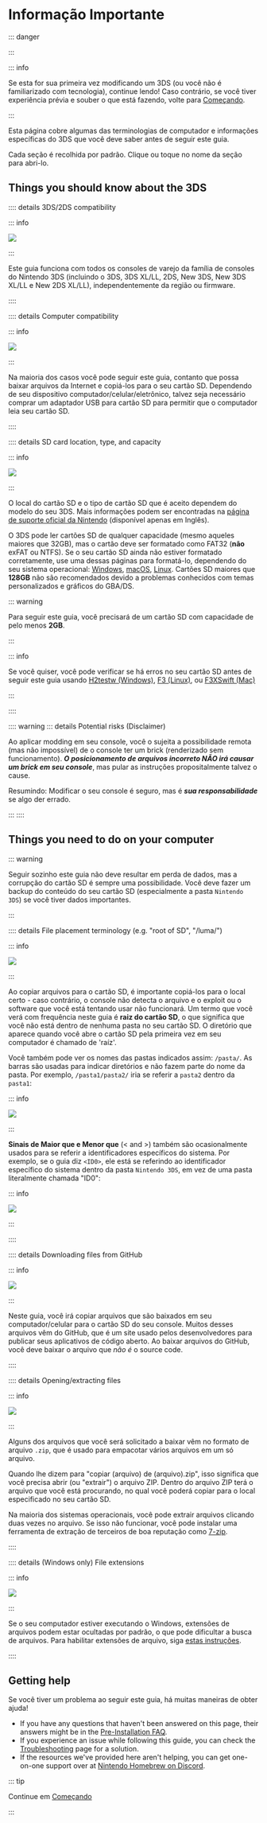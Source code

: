 # Informação Importante

::: danger

<!--@include: ./_include/3ds-online.md -->

:::

::: info

Se esta for sua primeira vez modificando um 3DS (ou você não é familiarizado com tecnologia), continue lendo! Caso contrário, se você tiver experiência prévia e souber o que está fazendo, volte para [Começando](get-started).

:::

Esta página cobre algumas das terminologias de computador e informações específicas do 3DS que você deve saber antes de seguir este guia.

Cada seção é recolhida por padrão. Clique ou toque no nome da seção para abri-lo.

## Things you should know about the 3DS

:::: details 3DS/2DS compatibility

::: info

![](/images/screenshots/onboarding/compatible.png)

:::

Este guia funciona com todos os consoles de varejo da família de consoles do Nintendo 3DS (incluindo o 3DS, 3DS XL/LL, 2DS, New 3DS, New 3DS XL/LL e New 2DS XL/LL), independentemente da região ou firmware.

::::

:::: details Computer compatibility

::: info

![](/images/screenshots/onboarding/os.jpg)

:::

Na maioria dos casos você pode seguir este guia, contanto que possa baixar arquivos da Internet e copiá-los para o seu cartão SD. Dependendo de seu dispositivo computador/celular/eletrônico, talvez seja necessário comprar um adaptador USB para cartão SD para permitir que o computador leia seu cartão SD.

::::

:::: details SD card location, type, and capacity

::: info

![](/images/screenshots/onboarding/sdcard.jpg)

:::

O local do cartão SD e o tipo de cartão SD que é aceito dependem do modelo do seu 3DS. Mais informações podem ser encontradas na [página de suporte oficial da Nintendo](https://en-americas-support.nintendo.com/app/answers/detail/a_id/271/~/how-to-insert-an-sd-card-or-microsd-card) (disponível apenas em Inglês).

O 3DS pode ler cartões SD de qualquer capacidade (mesmo aqueles maiores que 32GB), mas o cartão deve ser formatado como FAT32 (**não** exFAT ou NTFS). Se o seu cartão SD ainda não estiver formatado corretamente, use uma dessas páginas para formatá-lo, dependendo do seu sistema operacional: [Windows](formatting-sd-\(windows\)), [macOS](formatting-sd-\(mac\)), [Linux](formatting-sd-\(linux\)). Cartões SD maiores que **128GB** não são recomendados devido a problemas conhecidos com temas personalizados e gráficos do GBA/DS.

::: warning

Para seguir este guia, você precisará de um cartão SD com capacidade de pelo menos **2GB**.

:::

::: info

Se você quiser, você pode verificar se há erros no seu cartão SD antes de seguir este guia usando [H2testw (Windows)](h2testw-\(windows\)), [F3 (Linux)](f3-\(linux\)), ou [F3XSwift (Mac)](f3xquickt-\(mac\))

:::

::::

:::: warning
::: details Potential risks (Disclaimer)

Ao aplicar modding em seu console, você o sujeita a possibilidade remota (mas não impossível) de o console ter um brick (renderizado sem funcionamento). _**O posicionamento de arquivos incorreto NÃO irá causar um brick em seu console**_, mas pular as instruções propositalmente talvez o cause.

Resumindo: Modificar o seu console é seguro, mas é _**sua responsabilidade**_ se algo der errado.

:::
::::

## Things you need to do on your computer

::: warning

Seguir sozinho este guia não deve resultar em perda de dados, mas a corrupção do cartão SD é sempre uma possibilidade. Você deve fazer um backup do conteúdo do seu cartão SD (especialmente a pasta `Nintendo 3DS`) se você tiver dados importantes.

:::

:::: details File placement terminology (e.g. "root of SD", "/luma/")

::: info

![](/images/screenshots/onboarding/sdroot.png)

:::

Ao copiar arquivos para o cartão SD, é importante copiá-los para o local certo - caso contrário, o console não detecta o arquivo e o exploit ou o software que você está tentando usar não funcionará. Um termo que você verá com frequência neste guia é **raiz do cartão SD**, o que significa que você não está dentro de nenhuma pasta no seu cartão SD. O diretório que aparece quando você abre o cartão SD pela primeira vez em seu computador é chamado de 'raíz'.

Você também pode ver os nomes das pastas indicados assim: `/pasta/`. As barras são usadas para indicar diretórios e não fazem parte do nome da pasta. Por exemplo, `/pasta1/pasta2/` iria se referir a `pasta2` dentro da `pasta1`:

::: info

![](/images/screenshots/onboarding/folders.png)

:::

**Sinais de Maior que e Menor que** (\< and \>) também são ocasionalmente usados para se referir a identificadores específicos do sistema. Por exemplo, se o guia diz `<ID0>`, ele está se referindo ao identificador específico do sistema dentro da pasta `Nintendo 3DS`, em vez de uma pasta literalmente chamada "ID0":

::: info

![](/images/screenshots/onboarding/anglebrackets.png)

:::

::::

:::: details Downloading files from GitHub

::: info

![](/images/screenshots/onboarding/github.png)

:::

Neste guia, você irá copiar arquivos que são baixados em seu computador/celular para o cartão SD do seu console. Muitos desses arquivos vêm do GitHub, que é um site usado pelos desenvolvedores para publicar seus aplicativos de código aberto. Ao baixar arquivos do GitHub, você deve baixar o arquivo que _não é_ o source code.

::::

:::: details Opening/extracting files

::: info

![](/images/screenshots/onboarding/zipfiles.png)

:::

Alguns dos arquivos que você será solicitado a baixar vêm no formato de arquivo `.zip`, que é usado para empacotar vários arquivos em um só arquivo.

Quando lhe dizem para "copiar (arquivo) de (arquivo).zip", isso significa que você precisa abrir (ou "extrair") o arquivo ZIP. Dentro do arquivo ZIP terá o arquivo que você está procurando, no qual você poderá copiar para o local especificado no seu cartão SD.

Na maioria dos sistemas operacionais, você pode extrair arquivos clicando duas vezes no arquivo. Se isso não funcionar, você pode instalar uma ferramenta de extração de terceiros de boa reputação como [7-zip](https://7-zip.org/).

::::

:::: details (Windows only) File extensions

::: info

![](/images/screenshots/onboarding/fileext.png)

:::

Se o seu computador estiver executando o Windows, extensões de arquivos podem estar ocultadas por padrão, o que pode dificultar a busca de arquivos. Para habilitar extensões de arquivo, siga [estas instruções](file-extensions-\(windows\)).

::::

## Getting help

Se você tiver um problema ao seguir este guia, há muitas maneiras de obter ajuda!

- If you have any questions that haven't been answered on this page, their answers might be in the [Pre-Installation FAQ](faq#pre-installation-faq).
- If you experience an issue while following this guide, you can check the [Troubleshooting](troubleshooting) page for a solution.
- If the resources we've provided here aren't helping, you can get one-on-one support over at [Nintendo Homebrew on Discord](https://discord.gg/MWxPgEp).

::: tip

Continue em [Começando](get-started)

:::

